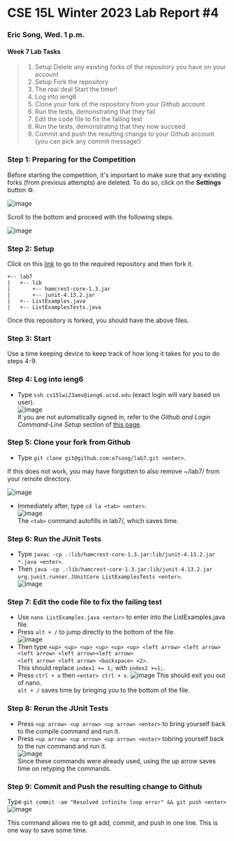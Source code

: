 # CSE 15L Winter 2023 Lab Report #4   
### Eric Song, Wed. 1 p.m.    

#### Week 7 Lab Tasks
>1. Setup Delete any existing forks of the repository you have on your account
>2. Setup Fork the repository
>3. The real deal Start the timer!
>4. Log into ieng6
>5. Clone your fork of the repository from your Github account
>6. Run the tests, demonstrating that they fail
>7. Edit the code file to fix the failing test
>8. Run the tests, demonstrating that they now succeed
>9. Commit and push the resulting change to your Github account (you can pick any commit message!)   


### Step 1: Preparing for the Competition   
Before starting the competition, it's important to make sure that any existing forks (from previous attempts) are deleted.
To do so, click on the **Settings** button ⚙️.   

![image](https://user-images.githubusercontent.com/67176000/221398308-a059a567-408b-437c-b57c-f91f991e890e.png)   

Scroll to the bottom and proceed with the following steps.   

![image](https://user-images.githubusercontent.com/67176000/221398325-45d0fbf0-2b32-422c-908d-9d3ec15112bb.png)    

### Step 2: Setup   
Click on this [link](https://github.com/ucsd-cse15l-w23/lab7) to go to the required repository and then fork it.   
```
+-- lab7
|   +-- lib
|       +-- hamcrest-core-1.3.jar
|       +-- junit-4.13.2.jar
|   +-- ListExamples.java
|   +-- ListExamplesTests.java
```   
Once this repository is forked, you should have the above files.   

### Step 3: Start  
Use a time keeping device to keep track of how long it takes for you to do steps 4-9.   

### Step 4: Log into ieng6   
* Type `ssh cs15lwi23amv@ieng6.ucsd.edu` (exact login will vary based on user).   
![image](https://user-images.githubusercontent.com/67176000/221399392-b30ba543-5444-42a4-a823-ace39ebb9c97.png)   
If you are not automatically signed in, refer to the *Github and Login Command-Line Setup* section of [this page](https://ucsd-cse15l-w23.github.io/week/week7/).   

### Step 5: Clone your fork from Github
* Type `git clone git@github.com:e7song/lab7.git <enter>`.   

If this does not work, you may have forgotten to also remove ~/lab7/ from your remote directory.   
   
![image](https://user-images.githubusercontent.com/67176000/221401513-55e7cf7b-1d81-4ffc-a742-bf1f99f3054d.png)

* Immediately after, type `cd la <tab> <enter>`.   
![image](https://user-images.githubusercontent.com/67176000/221401541-2f11b6e0-dc15-4b75-8d0b-818a785d5841.png)   
The `<tab>` command autofills in lab7/, which saves time.   

### Step 6: Run the JUnit Tests
* Type `javac -cp .:lib/hamcrest-core-1.3.jar:lib/junit-4.13.2.jar *.java <enter>`.   
* Then `java -cp .:lib/hamcrest-core-1.3.jar:lib/junit-4.13.2.jar org.junit.runner.JUnitCore ListExamplesTests <enter>`.   
![image](https://user-images.githubusercontent.com/67176000/221401569-f254bed1-5070-4df3-b67a-dc29860d8ffb.png)   

### Step 7: Edit the code file to fix the failing test   
* Use `nano ListExamples.java <enter>` to enter into the ListExamples.java file.   
* Press `alt + /` to jump directly to the bottom of the file.   
![image](https://user-images.githubusercontent.com/67176000/221401758-ffa94b2e-0794-40ce-9b7e-e4191067fecf.png)   
* Then type `<up> <up> <up> <up> <up> <up> <left arrow> <left arrow> <left arrow> <left arrow><left arrow>` <br /> `<left arrow> <left arrow> <backspace> <2>`.   
This should replace `index1 += 1;` with `index2 +=1;`.   
* Press `ctrl + o` then `<enter> ctrl + x`.
![image](https://user-images.githubusercontent.com/67176000/221401795-a6c7ac6c-3d6c-46a2-a251-19b89c797116.png)
This should exit you out of nano.   
`alt + /` saves time by bringing you to the bottom of the file.   

### Step 8: Rerun the JUnit Tests   
* Press `<up arrow> <up arrow> <up arrow> <enter>` to bring yourself back to the compile command and run it.   
* Press `<up arrow> <up arrow> <up arrow> <enter>` tobring yourself back to the run command and run it.  
![image](https://user-images.githubusercontent.com/67176000/221401915-53684a37-0572-45b4-8689-cec8b2e0315c.png)   
Since these commands were already used, using the up arrow saves time on retyping the commands.   

### Step 9: Commit and Push the resulting change to Github    
Type `git commit -am "Resolved infinite loop error" && git push <enter>`   
![image](https://user-images.githubusercontent.com/67176000/221402121-c8bbf41e-632b-429c-80c9-befb1cd74908.png)   

This command allows me to git add, commit, and push in one line. This is one way to save some time.   















